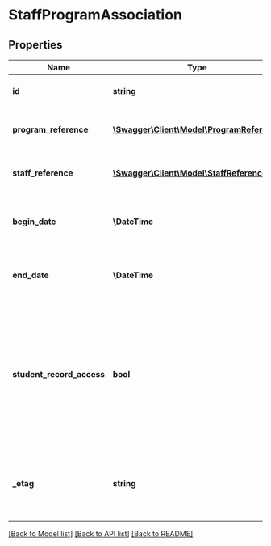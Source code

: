 # StaffProgramAssociation

## Properties
Name | Type | Description | Notes
------------ | ------------- | ------------- | -------------
**id** | **string** | The unique identifier of the resource. | [optional] 
**program_reference** | [**\Swagger\Client\Model\ProgramReference**](ProgramReference.md) | A reference to the related Program resource. | [optional] 
**staff_reference** | [**\Swagger\Client\Model\StaffReference**](StaffReference.md) | A reference to the related Staff resource. | [optional] 
**begin_date** | **\\DateTime** | Start date for the association of staff to this program. | [optional] 
**end_date** | **\\DateTime** | End date for the association of staff to this program. | [optional] 
**student_record_access** | **bool** | Indicator of whether the staff has access to the student records of the program per district interpretation of FERPA and other privacy laws, regulations, and policies. | [optional] 
**_etag** | **string** | A unique system-generated value that identifies the version of the resource. | [optional] 

[[Back to Model list]](../README.md#documentation-for-models) [[Back to API list]](../README.md#documentation-for-api-endpoints) [[Back to README]](../README.md)


